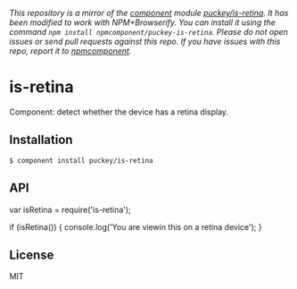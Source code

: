 *This repository is a mirror of the [component](http://component.io) module [puckey/is-retina](http://github.com/puckey/is-retina). It has been modified to work with NPM+Browserify. You can install it using the command `npm install npmcomponent/puckey-is-retina`. Please do not open issues or send pull requests against this repo. If you have issues with this repo, report it to [npmcomponent](https://github.com/airportyh/npmcomponent).*
# is-retina

  Component: detect whether the device has a retina display.

## Installation

    $ component install puckey/is-retina

## API

   var isRetina = require('is-retina');

   if (isRetina()) {
      console.log('You are viewin this on a retina device');
   }
## License

  MIT
